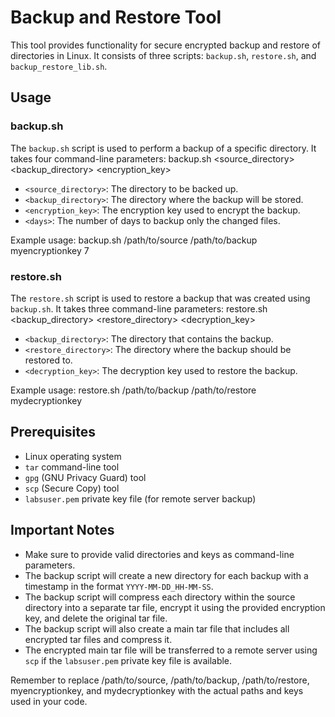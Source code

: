 # Backup and Restore Tool

This tool provides functionality for secure encrypted backup and restore of directories in Linux. It consists of three scripts: `backup.sh`, `restore.sh`, and `backup_restore_lib.sh`.

## Usage


### backup.sh

The `backup.sh` script is used to perform a backup of a specific directory. It takes four command-line parameters:
backup.sh <source_directory> <backup_directory> <encryption_key> <days>

- `<source_directory>`: The directory to be backed up.
- `<backup_directory>`: The directory where the backup will be stored.
- `<encryption_key>`: The encryption key used to encrypt the backup.
- `<days>`: The number of days to backup only the changed files.

Example usage:
backup.sh /path/to/source /path/to/backup myencryptionkey 7


### restore.sh

The `restore.sh` script is used to restore a backup that was created using `backup.sh`. It takes three command-line parameters:
restore.sh <backup_directory> <restore_directory> <decryption_key>

- `<backup_directory>`: The directory that contains the backup.
- `<restore_directory>`: The directory where the backup should be restored to.
- `<decryption_key>`: The decryption key used to restore the backup.

Example usage:
restore.sh /path/to/backup /path/to/restore mydecryptionkey



## Prerequisites

- Linux operating system
- `tar` command-line tool
- `gpg` (GNU Privacy Guard) tool
- `scp` (Secure Copy) tool
- `labsuser.pem` private key file (for remote server backup)

## Important Notes

- Make sure to provide valid directories and keys as command-line parameters.
- The backup script will create a new directory for each backup with a timestamp in the format `YYYY-MM-DD_HH-MM-SS`.
- The backup script will compress each directory within the source directory into a separate tar file, encrypt it using the provided encryption key, and delete the original tar file.
- The backup script will also create a main tar file that includes all encrypted tar files and compress it.
- The encrypted main tar file will be transferred to a remote server using `scp` if the `labsuser.pem` private key file is available.


Remember to replace /path/to/source, /path/to/backup, /path/to/restore, myencryptionkey, and mydecryptionkey with the actual paths and keys used in your code.
